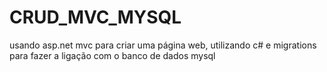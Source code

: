 # CRUD_MVC_MYSQL
usando asp.net mvc para criar uma página web, utilizando c# e migrations para fazer a ligação com o banco de dados mysql

